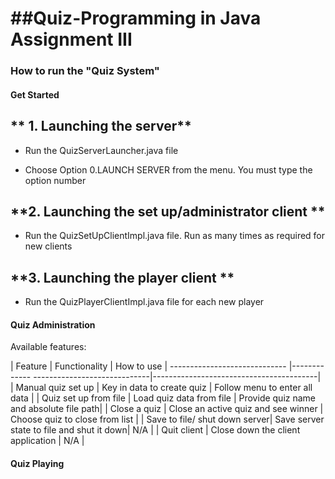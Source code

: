 ##Quiz-Programming in Java Assignment III
====

### How to run the "Quiz System"

#### Get Started

** 1. Launching the server**
-------------------------------------------
 - Run the QuizServerLauncher.java file

 - Choose Option 0.LAUNCH SERVER from the menu. You must type the option number

**2. Launching the set up/administrator client **
----------------------------------------------
 - Run the QuizSetUpClientImpl.java file. Run as many times as required for new clients

**3. Launching the player client **
-------------------------------------------------------------------------
 - Run the QuizPlayerClientImpl.java file for each new player

#### Quiz Administration

Available features:

| Feature                       | Functionality                             | How to use
| ----------------------------- |------------- -----------------------------|-----------------------------------------|
| Manual quiz set up            | Key in data to create quiz                | Follow menu to enter all data           |
| Quiz set up from file         | Load quiz data from file                  | Provide quiz name and absolute file path|
| Close a quiz                  | Close an active quiz and see winner       | Choose quiz to close from list          |
| Save to file/ shut down server| Save server state to file and shut it down| N/A                                     |
| Quit client                   | Close down the client application         | N/A                                     |


#### Quiz Playing

